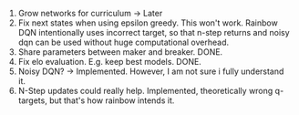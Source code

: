 1. Grow networks for curriculum -> Later
2. Fix next states when using epsilon greedy. This won't work. Rainbow DQN intentionally uses incorrect target, so that n-step returns and noisy dqn can be used without huge computational overhead.
3. Share parameters between maker and breaker. DONE.
4. Fix elo evaluation. E.g. keep best models. DONE.
5. Noisy DQN? -> Implemented. However, I am not sure i fully understand it.
6. N-Step updates could really help. Implemented, theoretically wrong q-targets, but that's how rainbow intends it.
